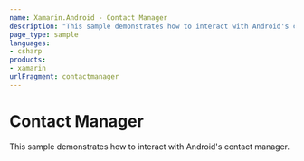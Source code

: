 ```yaml
---
name: Xamarin.Android - Contact Manager
description: "This sample demonstrates how to interact with Android's contact manager."
page_type: sample
languages:
- csharp
products:
- xamarin
urlFragment: contactmanager
---
```

# Contact Manager

This sample demonstrates how to interact with Android's contact manager.
